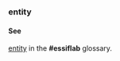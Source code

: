### entity

<h4>See</h4><p><a href="https://trustoverip.github.io/essiflab/glossary#entity">entity</a> in the <strong>#essiflab</strong> glossary.</p>